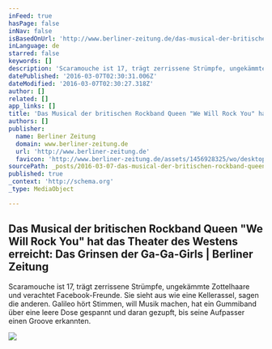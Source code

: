```yaml
---
inFeed: true
hasPage: false
inNav: false
isBasedOnUrl: 'http://www.berliner-zeitung.de/das-musical-der-britischen-rockband-queen--we-will-rock-you--hat-das-theater-des-westens-erreicht-das-grinsen-der-ga-ga-girls-15024320'
inLanguage: de
starred: false
keywords: []
description: 'Scaramouche ist 17, trägt zerrissene Strümpfe, ungekämmte Zottelhaare und verachtet Facebook-Freunde. Sie sieht aus wie eine Kellerassel, sagen die anderen. Galileo hört Stimmen, will Musik machen, hat ein Gummiband über eine leere Dose gespannt und daran gezupft, bis seine Aufpasser einen Groove erkannten.'
datePublished: '2016-03-07T02:30:31.006Z'
dateModified: '2016-03-07T02:30:27.318Z'
author: []
related: []
app_links: []
title: 'Das Musical der britischen Rockband Queen "We Will Rock You" hat das Theater des Westens erreicht: Das Grinsen der Ga-Ga-Girls | Berliner Zeitung'
authors: []
publisher:
  name: Berliner Zeitung
  domain: www.berliner-zeitung.de
  url: 'http://www.berliner-zeitung.de'
  favicon: 'http://www.berliner-zeitung.de/assets/1456928325/wo/desktop/img/berliner-zeitung/touch-icons/favicon.ico'
sourcePath: _posts/2016-03-07-das-musical-der-britischen-rockband-queen-we-will-rock-you.md
published: true
_context: 'http://schema.org'
_type: MediaObject

---
```

<article style=""><h1>Das Musical der britischen Rockband Queen "We Will Rock You" hat das Theater des Westens erreicht: Das Grinsen der Ga-Ga-Girls | Berliner Zeitung</h1><p>Scaramouche ist 17, trägt zerrissene Strümpfe, ungekämmte Zottelhaare und verachtet Facebook-Freunde. Sie sieht aus wie eine Kellerassel, sagen die anderen. Galileo hört Stimmen, will Musik machen, hat ein Gummiband über eine leere Dose gespannt und daran gezupft, bis seine Aufpasser einen Groove erkannten.</p><img src="https://s3-us-west-2.amazonaws.com/the-grid-img/p/e5f929f0d8ae645928dc9198bbed6b2fd0a3ef29.png" /></article>